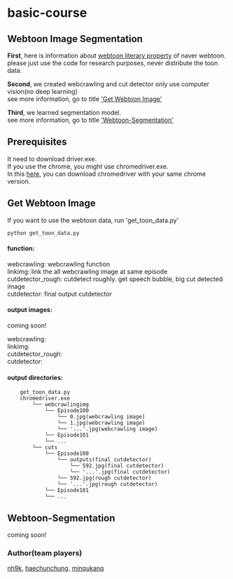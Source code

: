 # basic-course  

## Webtoon Image Segmentation  

**First**, here is information about [webtoon literary property](https://m.help.naver.com/support/contents/contentsView.help?contentsNo=1846) of naver webtoon.  
please just use the code for research purposes, never distribute the toon data.  

**Second**, we created webcrawling and cut detector only use computer vision(no deep learning)  
see more information, go to title ['Get Webtoon Image'](#get-webtoon-image)  

**Third**, we learned segmentation model.  
see more information, go to title ['Webtoon-Segmentation'](#webtoon-segmentation)  
  


## Prerequisites  
It need to download driver.exe.  
If you use the chrome, you might use chromedriver.exe.  
In this [here](https://chromedriver.chromium.org/downloads), you can download chromedriver with your same chrome version.  
  

## Get Webtoon Image  
If you want to use the webtoon data, run 'get_toon_data.py'  

```
python get_toon_data.py
```
  
#### function:  
webcrawling: webcrawling function  
linkimg: link the all webcrawling image at same episode  
cutdetector_rough: cutdetect roughly. get speech bubble, big cut detected image  
cutdetector: final output cutdetector   
  
  
#### output images:  
coming soon!    

webcrawling:  
linkimg:  
cutdetector_rough:  
cutdetector:  

  
  
#### output directories:  

		get_toon_data.py
		chromedriver.exe
            └── webcrawlingimg
                └── Episode100
                    └── 0.jpg(webcrawling image)
                    └── 1.jpg(webcrawling image)
                    └── '...'.jpg(webcrawling image)
                └── Episode101
                └── ...
            └── cuts
                └── Episode100
                    └── outputs(final cutdetector)
                        └── 592.jpg(final cutdetector)
                        └── '...'.jpg(final cutdetector)
                    └── 592.jpg(rough cutdetector)
                    └── '...'.jpg(rough cutdetector)
                └── Episode101
                └── ...

  
## Webtoon-Segmentation  
coming soon!


### Author(team players)  
[nh9k](https://github.com/nh9k), [haechunchung](https://github.com/haechunchung), [minqukanq](https://github.com/minqukanq)  
  

